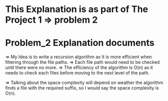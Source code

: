 # This Explanation is as part of The Project 1 => problem 2 
# Problem_2 Explanation documents
=> My Idea is to write a recursion algorithm as It is more efficient when filtering through the file paths.
=> Each file path would need to be checked until there were no more.
=> The efficiency of the algorithm is O(n) as it needs to check each files before moving to the next level of the path. 

=> Talking about the space complexity will depend on weather the algorithm finds a file with the required suffix, so I would say the space complexity is O(n).